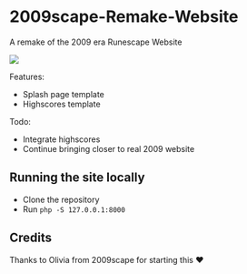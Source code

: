 # 2009scape-Remake-Website

A remake of the 2009 era Runescape Website

![](https://i.imgur.com/2GuZt1C.png)

Features:
* Splash page template
* Highscores template

Todo:
* Integrate highscores
* Continue bringing closer to real 2009 website

## Running the site locally

* Clone the repository
* Run `php -S 127.0.0.1:8000`

## Credits

Thanks to Olivia from 2009scape for starting this ❤
